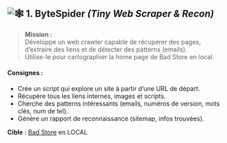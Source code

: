 ## ![🕸️](https://fonts.gstatic.com/s/e/notoemoji/16.0/1f578_fe0f/32.png) **1. ByteSpider** _(Tiny Web Scraper & Recon)_

> **Mission :**  
> Développe un web crawler capable de récupérer des pages, d’extraire des liens et de détecter des patterns (emails).  
> Utilise-le pour cartographier la home page de Bad Store en local.

#### **Consignes :**

- Crée un script qui explore un site à partir d’une URL de départ.
- Récupère tous les liens internes, images et scripts.
- Cherche des patterns intéressants (emails, numéros de version, mots clés, num de tel).
- Génère un rapport de reconnaissance (sitemap, infos trouvées).

**Cible** : [Bad Store]([https://owasp.org/www-project-juice-shop/](https://github.com/jvhoof/badstore-docker)) en LOCAL

